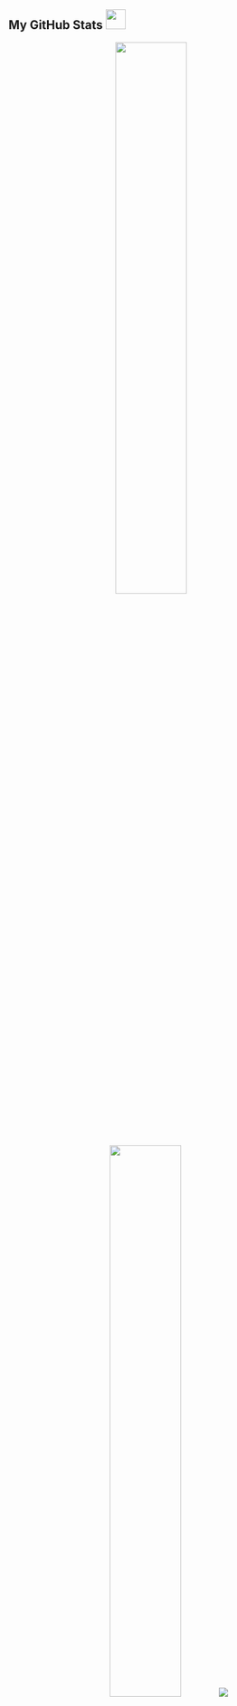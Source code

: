 <!-- <img src="https://capsule-render.vercel.app/api?type=waving&color=F38020&height=150&section=header&fontColor=FFFFFF&text=Welcome!" /> -->
##  My GitHub Stats <img src = "https://i.pinimg.com/originals/65/c4/f4/65c4f452571be1261e9c623f7da488ac.gif" width = 35px> 

<p align="center">
    <img height="50%" width="auto" src ="https://github-readme-stats.vercel.app/api?username=kang-minjune&show_icons=true&count_private=true&theme=darcula&hide_border=true&hide=issues,contribs&bg_color=00000000">
    <img height="50%" width="auto" src ="https://github-readme-stats.vercel.app/api/top-langs/?username=kang-minjune&layout=compact&hide_border=true&theme=darcula&bg_color=00000000&langs_count=6&hide=jupyter%20notebook,tex,css,php&exclude_repo=Pacman-AI">
    <img src ="https://github-readme-streak-stats.herokuapp.com?user=kang-minjune&theme=darcula&hide_border=true&background=FFFFFF00">
</p>

<br>

<img src='https://github.com/user-attachments/assets/344389db-99ac-4b95-8365-351b3a0ef4b8' width='300' height='300' align='right'>

<span>
    <strong>Skills</strong> 
    <img src="https://emojis.slackmojis.com/emojis/images/1621024394/39092/cat-roll.gif?1621024394" width="28" />
</span>

![CSS](https://img.shields.io/badge/-CSS-1572B6?style=flat-square&logo=css3)
![HTML5](https://img.shields.io/badge/-HTML-E34F26?style=flat-square&logo=html5&logoColor=white)
![React](https://img.shields.io/badge/-React-black?style=flat-square&logo=react)
![JavaScript](https://img.shields.io/badge/-Javascript-black?style=flat-square&logo=javascript)
![Java](https://img.shields.io/badge/-JAVA-E34A86?style=flat-square&logo=JAVA)
![Nodejs](https://img.shields.io/badge/-Nodejs-black?style=flat-square&logo=Node.js)
![SCSS](https://img.shields.io/badge/-SCSS-E6526F?style=flat-square&logo=Sass&logoColor=white)
![Git](https://img.shields.io/badge/-Git-F40D12?style=flat-square&logo=git&logoColor=white)
![MongoDB](https://img.shields.io/badge/-MongoDB-black?style=flat-square&logo=mongodb)
![MySQL](https://img.shields.io/badge/-MySQL-gray?style=flat-square&logo=mysql&logoColor=white)
![Bootstrap](https://img.shields.io/badge/-Bootstrap-563D7C?style=flat-square&logo=bootstrap)
![Notion](https://img.shields.io/badge/-Notion-000000?style=flat-square&logo=Notion&logoColor=white)
![Slack](https://img.shields.io/badge/-Slack-A9225C?style=flat-square&logo=Slack&logoColor=white)
![Figma](https://img.shields.io/badge/-Figma-142800?style=flat-square&logo=Figma&logoColor=white)
![Postman](https://img.shields.io/badge/Postman-FF6A00?style=flat-square&logo=postman&logoColor=white)
![Netlify](https://img.shields.io/badge/-Netlify-%2300C7B7?style=flat-square&logo=netlify&logoColor=ffffff)
![AWS](https://img.shields.io/badge/-AWS-142800?style=flat-square&logo=amazon&logoColor=white)

<br>

<span>
    <strong>Contact</strong>
    <img src="https://github.com/SP-XD/SP-XD/blob/main/images/letterbox.gif?raw=true" width="25" />
</span>

<br/>

<a href="https://www.instagram.com/minzunkang?igsh=MWxreGtjZjQ4ZDFrNw%3D%3D&utm_source=qr">![Instagram](https://img.shields.io/badge/Instagram-000000?style=flat-square&logo=instagram&logoColor=white)</a>
<a href="mailto:bkokmj0327@gmail.com">![mail](https://img.shields.io/badge/G_Mail-000000?style=flat-square&logo=gmail&logoColor=white)</a>

<br/>

<span>
    <strong>MY WEB</strong>
    <img src="https://github.com/SP-XD/SP-XD/blob/main/images/hyperkitty.gif?raw=true" width="20" />    
</span>

<br/>

<a href="https://friendly-pika-9404b3.netlify.app/">![COPYCON](https://img.shields.io/badge/COPYCON-000000?style=flat-square&logo=netlify&logoColor=white)</a>


<!-- ![GitHub](https://img.shields.io/badge/-GitHub-181717?style=flat-square&logo=github) -->
<!-- ![TypeScript](https://img.shields.io/badge/-Typescript-3B66BC?style=flat-square&logo=typescript&logoColor=white) -->

<!--
<span>
    <strong>Cloud & Distribute</strong>
    <img src="https://github.com/SP-XD/SP-XD/blob/main/images/hyperkitty.gif?raw=true" width="20" />    
</span>
-->

<!--
<img src="https://techstack-generator.vercel.app/github-icon.svg" alt="icon" width="30" height="30" style="display: flex; justify-content: flex-end;"/>
-->

<!--
<a href="http://www.youtube.com/watch?v=K3or5y7Zv94" style="display: inline-block; border: 2px solid #000; border-radius: 10px; overflow: hidden;" >
  <img src="http://img.youtube.com/vi/K3or5y7Zv94/0.jpg" style="width: 300px; height:200px;" align="right" />
</a>
-->

<!--
<p align="right"><b>Favorite Music! </b></p>
<br/><br/>
-->


<!-- <img src="https://github.com/sammorozov/sammorozov/blob/main/assets/github-snake.svg" /> -->

